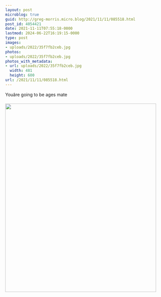 ```yaml
---
layout: post
microblog: true
guid: http://greg-morris.micro.blog/2021/11/11/085518.html
post_id: 4054421
date: 2021-11-11T07:55:18-0000
lastmod: 2024-06-22T16:19:15-0000
type: post
images:
- uploads/2022/35f7fb2ceb.jpg
photos:
- uploads/2022/35f7fb2ceb.jpg
photos_with_metadata:
- url: uploads/2022/35f7fb2ceb.jpg
  width: 481
  height: 600
url: /2021/11/11/085518.html
---
```

Youâre going to be ages mate

<img src="uploads/2022/35f7fb2ceb.jpg" width="481" height="600" alt="" />
